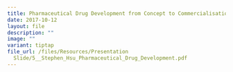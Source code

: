 ```yaml
---
title: Pharmaceutical Drug Development from Concept to Commercialisation
date: 2017-10-12
layout: file
description: ""
image: ""
variant: tiptap
file_url: /files/Resources/Presentation
  Slide/5__Stephen_Hsu_Pharmaceutical_Drug_Development.pdf
---
```


